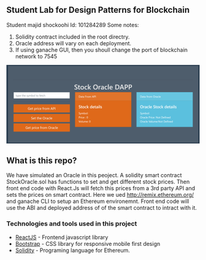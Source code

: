 ## Student Lab for Design Patterns for Blockchain

Student majid shockoohi Id: 101284289
Some notes:

1. Solidity contract included in the root directry.
1. Oracle address will vary on each deployment.
1. If using ganache GUI, then you shoull change the port of blockchain network to 7545

![Lab screenshot](/screenShot.png)

## What is this repo?

We have simulated an Oracle in this peoject. A solidity smart contract StockOracle.sol has functions to set and get different stock prices. Then front end code with React.Js will fetch this prices from a 3rd party API and sets the prices on smart contract. Here we ued http://remix.ethereum.org/ and ganache CLI to setup an Ethereum environemnt. Front end code will use the ABI and deployed address of of the smart contract to intract with it.

### Technologies and tools used in this project

- [ReactJS](https://reactjs.org/) - Frontend javascript library
- [Bootstrap](https://getbootstrap.com/) - CSS library for responsive mobile first design
- [Solidity](https://solidity.readthedocs.io/en/v0.7.0/) - Programing language for Ethereum.
